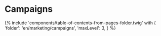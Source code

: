 # Campaigns

{% include 'components/table-of-contents-from-pages-folder.twig' with {
  'folder': 'en/marketing/campaigns',
  'maxLevel': 3,
} %}
